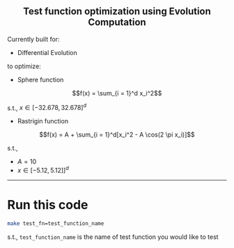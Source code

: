 <div align='center'>

## Test function optimization using Evolution Computation

</div>

Currently built for:
- Differential Evolution

to optimize:

- Sphere function

```math
f(x) = \sum_{i = 1}^d x_i^2
```

s.t., $x \in \left[-32.678, 32.678\right]^d$

- Rastrigin function

```math
f(x) = A + \sum_{i = 1}^d[x_i^2 - A \cos(2 \pi x_i)]
```

s.t.,
- $A = 10$
- $x \in \left[-5.12, 5.12]\right]^d$

--- 
# Run this code
```bash
make test_fn=test_function_name
```
s.t., `test_function_name` is the name of test function you would like to test
